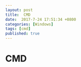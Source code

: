 ```yaml
---
layout: post
title:  CMD
date:  2017-7-24 17:51:34 +0800
categories: [Windows]
tags: [cmd]
published: true
---
```


# CMD